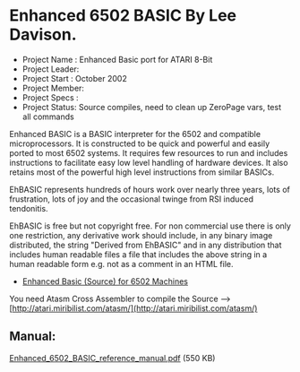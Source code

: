 # Enhanced 6502 BASIC By Lee Davison.  
  
- Project Name  : Enhanced Basic port for ATARI 8-Bit  
- Project Leader:  
- Project Start : October 2002  
- Project Member:  
- Project Specs :  
- Project Status: Source compiles, need to clean up ZeroPage vars, test all commands  
  
Enhanced BASIC is a BASIC interpreter for the 6502 and compatible microprocessors. It is constructed to be quick and powerful and easily ported to most 6502 systems. It requires few resources to run and includes instructions to facilitate easy low level handling of hardware devices. It also retains most of the powerful high level instructions from similar BASICs.  
  
EhBASIC represents hundreds of hours work over nearly three years, lots of frustration, lots of joy and the occasional twinge from RSI induced tendonitis.  
  
EhBASIC is free but not copyright free. For non commercial use there is only one restriction, any derivative work should include, in any binary image distributed, the string "Derived from EhBASIC" and in any distribution that includes human readable files a file that includes the above string in a human readable form e.g. not as a comment in an HTML file.  
  
- [Enhanced Basic (Source) for 6502 Machines ](http://mycorner.no-ip.org/6502/ehbasic/index.html)  
  
You need Atasm Cross Assembler to compile the Source --> [http://atari.miribilist.com/atasm/](http://atari.miribilist.com/atasm/)  
  
## Manual:  
  
[Enhanced_6502_BASIC_reference_manual.pdf](attachments/Enhanced_6502_BASIC_reference_manual.pdf) (550 KB)  
  
  
